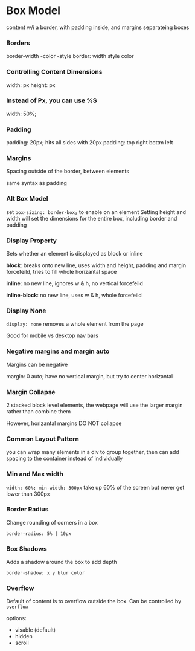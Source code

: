 # Box Model

content w/i a border, with padding inside, and margins separateing boxes

### Borders
border-width
      -color
      -style
border: width style color

### Controlling Content Dimensions
width: px
height: px

### Instead of Px, you can use %S
width: 50%;

### Padding
padding: 20px; hits all sides with 20px
padding: top right bottm left

### Margins
Spacing outside of the border, between elements

same syntax as padding

### Alt Box Model
set `box-sizing: border-box;` to enable on an element
Setting height and width will set the dimensions for the entire box, including border and padding

### Display Property
Sets whether an element is displayed as block or inline

**block**: breaks onto new line, uses width and height, padding and margin forcefeild, tries to fill whole horizantal space

**inline**: no new line, ignores w & h, no vertical forcefeild

**inline-block**: no new line, uses w & h, whole forcefeild

### Display None
`display: none` removes a whole element from the page

Good for mobile vs desktop nav bars

### Negative margins and margin auto

Margins can be negative

margin: 0 auto; have no vertical margin, but try to center horizantal

### Margin Collapse

2 stacked block level elements, the webpage will use the larger margin rather than combine them

However, horizantal margins DO NOT collapse

### Common Layout Pattern

you can wrap many elements in a div to group together, then can add spacing to the container instead of individually

### Min and Max width

`width: 60%; min-width: 300px` take up 60% of the screen but never get lower than 300px

### Border Radius

Change rounding of corners in a box

`border-radius: 5% | 10px`

### Box Shadows

Adds a shadow around the box to add depth

`border-shadow: x y blur color`

### Overflow

Default of content is to overflow outside the box. Can be controlled by `overflow`

options:
  * visable (default)
  * hidden
  * scroll

